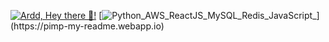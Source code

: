 
[![Ardd, Hey there 👋!](https://pimp-my-readme.webapp.io/pimp-my-readme/wavy-banner?subtitle=Hey%20there%21&title=Ardd)](https://pimp-my-readme.webapp.io)
[![Python_AWS_ReactJS_MySQL_Redis_JavaScript_](https://pimp-my-readme.webapp.io/pimp-my-readme/technology?technology=Python_AWS_ReactJS_MySQL_Redis_JavaScript_)](https://pimp-my-readme.webapp.io)
